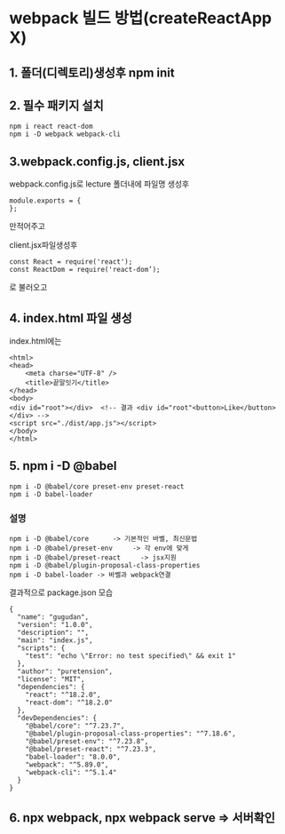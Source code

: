 # webpack 빌드 방법(createReactApp X)

## 1. 폴더(디렉토리)생성후 npm init

## 2. 필수 패키지 설치

```
npm i react react-dom
npm i -D webpack webpack-cli
```

## 3.webpack.config.js, client.jsx

webpack.config.js로 lecture 폴더내에 파일명 생성후
```
module.exports = {
};
```
 만적어주고


client.jsx파일생성후 
```
const React = require('react');
const ReactDom = require('react-dom’);
```
로 불러오고

## 4. index.html 파일 생성
index.html에는
```
<html>
<head>
    <meta charse="UTF-8" />
    <title>끝말잇기</title>
</head>
<body>
<div id="root"></div>  <!-- 결과 <div id="root"<button>Like</button></div> -->
<script src="./dist/app.js"></script>
</body>
</html>
```

## 5. npm i -D @babel
```
npm i -D @babel/core preset-env preset-react
npm i -D babel-loader
```
### 설명 
```
npm i -D @babel/core      -> 기본적인 바벨, 최신문법 
npm i -D @babel/preset-env     -> 각 env에 맞게 
npm i -D @babel/preset-react     -> jsx지원 
npm i -D @babel/plugin-proposal-class-properties
npm i -D babel-loader -> 바벨과 webpack연결

```

결과적으로 package.json 모습
```
{
  "name": "gugudan",
  "version": "1.0.0",
  "description": "",
  "main": "index.js",
  "scripts": {
    "test": "echo \"Error: no test specified\" && exit 1"
  },
  "author": "puretension",
  "license": "MIT",
  "dependencies": {
    "react": "^18.2.0",
    "react-dom": "^18.2.0"
  },
  "devDependencies": {
    "@babel/core": "^7.23.7",
    "@babel/plugin-proposal-class-properties": "^7.18.6",
    "@babel/preset-env": "^7.23.8",
    "@babel/preset-react": "^7.23.3",
    "babel-loader": "8.0.0",
    "webpack": "^5.89.0",
    "webpack-cli": "^5.1.4"
  }
}
```

## 6. npx webpack, npx webpack serve => 서버확인